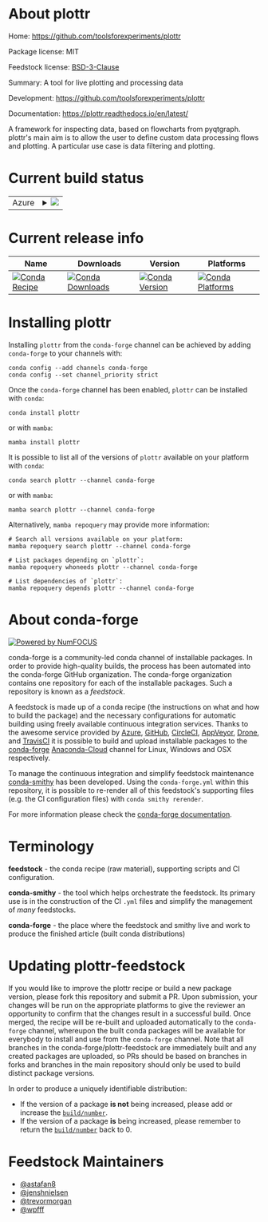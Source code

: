 About plottr
============

Home: https://github.com/toolsforexperiments/plottr

Package license: MIT

Feedstock license: [BSD-3-Clause](https://github.com/conda-forge/plottr-feedstock/blob/main/LICENSE.txt)

Summary: A tool for live plotting and processing data

Development: https://github.com/toolsforexperiments/plottr

Documentation: https://plottr.readthedocs.io/en/latest/

A framework for inspecting data, based on flowcharts from pyqtgraph.
plottr's main aim is to allow the user to define custom data processing flows and plotting.
A particular use case is data filtering and plotting.


Current build status
====================


<table>
    
  <tr>
    <td>Azure</td>
    <td>
      <details>
        <summary>
          <a href="https://dev.azure.com/conda-forge/feedstock-builds/_build/latest?definitionId=12205&branchName=main">
            <img src="https://dev.azure.com/conda-forge/feedstock-builds/_apis/build/status/plottr-feedstock?branchName=main">
          </a>
        </summary>
        <table>
          <thead><tr><th>Variant</th><th>Status</th></tr></thead>
          <tbody><tr>
              <td>linux_64_python3.10.____cpython</td>
              <td>
                <a href="https://dev.azure.com/conda-forge/feedstock-builds/_build/latest?definitionId=12205&branchName=main">
                  <img src="https://dev.azure.com/conda-forge/feedstock-builds/_apis/build/status/plottr-feedstock?branchName=main&jobName=linux&configuration=linux_64_python3.10.____cpython" alt="variant">
                </a>
              </td>
            </tr><tr>
              <td>linux_64_python3.8.____cpython</td>
              <td>
                <a href="https://dev.azure.com/conda-forge/feedstock-builds/_build/latest?definitionId=12205&branchName=main">
                  <img src="https://dev.azure.com/conda-forge/feedstock-builds/_apis/build/status/plottr-feedstock?branchName=main&jobName=linux&configuration=linux_64_python3.8.____cpython" alt="variant">
                </a>
              </td>
            </tr><tr>
              <td>linux_64_python3.9.____cpython</td>
              <td>
                <a href="https://dev.azure.com/conda-forge/feedstock-builds/_build/latest?definitionId=12205&branchName=main">
                  <img src="https://dev.azure.com/conda-forge/feedstock-builds/_apis/build/status/plottr-feedstock?branchName=main&jobName=linux&configuration=linux_64_python3.9.____cpython" alt="variant">
                </a>
              </td>
            </tr><tr>
              <td>osx_64_python3.10.____cpython</td>
              <td>
                <a href="https://dev.azure.com/conda-forge/feedstock-builds/_build/latest?definitionId=12205&branchName=main">
                  <img src="https://dev.azure.com/conda-forge/feedstock-builds/_apis/build/status/plottr-feedstock?branchName=main&jobName=osx&configuration=osx_64_python3.10.____cpython" alt="variant">
                </a>
              </td>
            </tr><tr>
              <td>osx_64_python3.8.____cpython</td>
              <td>
                <a href="https://dev.azure.com/conda-forge/feedstock-builds/_build/latest?definitionId=12205&branchName=main">
                  <img src="https://dev.azure.com/conda-forge/feedstock-builds/_apis/build/status/plottr-feedstock?branchName=main&jobName=osx&configuration=osx_64_python3.8.____cpython" alt="variant">
                </a>
              </td>
            </tr><tr>
              <td>osx_64_python3.9.____cpython</td>
              <td>
                <a href="https://dev.azure.com/conda-forge/feedstock-builds/_build/latest?definitionId=12205&branchName=main">
                  <img src="https://dev.azure.com/conda-forge/feedstock-builds/_apis/build/status/plottr-feedstock?branchName=main&jobName=osx&configuration=osx_64_python3.9.____cpython" alt="variant">
                </a>
              </td>
            </tr><tr>
              <td>win_64_python3.10.____cpython</td>
              <td>
                <a href="https://dev.azure.com/conda-forge/feedstock-builds/_build/latest?definitionId=12205&branchName=main">
                  <img src="https://dev.azure.com/conda-forge/feedstock-builds/_apis/build/status/plottr-feedstock?branchName=main&jobName=win&configuration=win_64_python3.10.____cpython" alt="variant">
                </a>
              </td>
            </tr><tr>
              <td>win_64_python3.8.____cpython</td>
              <td>
                <a href="https://dev.azure.com/conda-forge/feedstock-builds/_build/latest?definitionId=12205&branchName=main">
                  <img src="https://dev.azure.com/conda-forge/feedstock-builds/_apis/build/status/plottr-feedstock?branchName=main&jobName=win&configuration=win_64_python3.8.____cpython" alt="variant">
                </a>
              </td>
            </tr><tr>
              <td>win_64_python3.9.____cpython</td>
              <td>
                <a href="https://dev.azure.com/conda-forge/feedstock-builds/_build/latest?definitionId=12205&branchName=main">
                  <img src="https://dev.azure.com/conda-forge/feedstock-builds/_apis/build/status/plottr-feedstock?branchName=main&jobName=win&configuration=win_64_python3.9.____cpython" alt="variant">
                </a>
              </td>
            </tr>
          </tbody>
        </table>
      </details>
    </td>
  </tr>
</table>

Current release info
====================

| Name | Downloads | Version | Platforms |
| --- | --- | --- | --- |
| [![Conda Recipe](https://img.shields.io/badge/recipe-plottr-green.svg)](https://anaconda.org/conda-forge/plottr) | [![Conda Downloads](https://img.shields.io/conda/dn/conda-forge/plottr.svg)](https://anaconda.org/conda-forge/plottr) | [![Conda Version](https://img.shields.io/conda/vn/conda-forge/plottr.svg)](https://anaconda.org/conda-forge/plottr) | [![Conda Platforms](https://img.shields.io/conda/pn/conda-forge/plottr.svg)](https://anaconda.org/conda-forge/plottr) |

Installing plottr
=================

Installing `plottr` from the `conda-forge` channel can be achieved by adding `conda-forge` to your channels with:

```
conda config --add channels conda-forge
conda config --set channel_priority strict
```

Once the `conda-forge` channel has been enabled, `plottr` can be installed with `conda`:

```
conda install plottr
```

or with `mamba`:

```
mamba install plottr
```

It is possible to list all of the versions of `plottr` available on your platform with `conda`:

```
conda search plottr --channel conda-forge
```

or with `mamba`:

```
mamba search plottr --channel conda-forge
```

Alternatively, `mamba repoquery` may provide more information:

```
# Search all versions available on your platform:
mamba repoquery search plottr --channel conda-forge

# List packages depending on `plottr`:
mamba repoquery whoneeds plottr --channel conda-forge

# List dependencies of `plottr`:
mamba repoquery depends plottr --channel conda-forge
```


About conda-forge
=================

[![Powered by
NumFOCUS](https://img.shields.io/badge/powered%20by-NumFOCUS-orange.svg?style=flat&colorA=E1523D&colorB=007D8A)](https://numfocus.org)

conda-forge is a community-led conda channel of installable packages.
In order to provide high-quality builds, the process has been automated into the
conda-forge GitHub organization. The conda-forge organization contains one repository
for each of the installable packages. Such a repository is known as a *feedstock*.

A feedstock is made up of a conda recipe (the instructions on what and how to build
the package) and the necessary configurations for automatic building using freely
available continuous integration services. Thanks to the awesome service provided by
[Azure](https://azure.microsoft.com/en-us/services/devops/), [GitHub](https://github.com/),
[CircleCI](https://circleci.com/), [AppVeyor](https://www.appveyor.com/),
[Drone](https://cloud.drone.io/welcome), and [TravisCI](https://travis-ci.com/)
it is possible to build and upload installable packages to the
[conda-forge](https://anaconda.org/conda-forge) [Anaconda-Cloud](https://anaconda.org/)
channel for Linux, Windows and OSX respectively.

To manage the continuous integration and simplify feedstock maintenance
[conda-smithy](https://github.com/conda-forge/conda-smithy) has been developed.
Using the ``conda-forge.yml`` within this repository, it is possible to re-render all of
this feedstock's supporting files (e.g. the CI configuration files) with ``conda smithy rerender``.

For more information please check the [conda-forge documentation](https://conda-forge.org/docs/).

Terminology
===========

**feedstock** - the conda recipe (raw material), supporting scripts and CI configuration.

**conda-smithy** - the tool which helps orchestrate the feedstock.
                   Its primary use is in the construction of the CI ``.yml`` files
                   and simplify the management of *many* feedstocks.

**conda-forge** - the place where the feedstock and smithy live and work to
                  produce the finished article (built conda distributions)


Updating plottr-feedstock
=========================

If you would like to improve the plottr recipe or build a new
package version, please fork this repository and submit a PR. Upon submission,
your changes will be run on the appropriate platforms to give the reviewer an
opportunity to confirm that the changes result in a successful build. Once
merged, the recipe will be re-built and uploaded automatically to the
`conda-forge` channel, whereupon the built conda packages will be available for
everybody to install and use from the `conda-forge` channel.
Note that all branches in the conda-forge/plottr-feedstock are
immediately built and any created packages are uploaded, so PRs should be based
on branches in forks and branches in the main repository should only be used to
build distinct package versions.

In order to produce a uniquely identifiable distribution:
 * If the version of a package **is not** being increased, please add or increase
   the [``build/number``](https://docs.conda.io/projects/conda-build/en/latest/resources/define-metadata.html#build-number-and-string).
 * If the version of a package **is** being increased, please remember to return
   the [``build/number``](https://docs.conda.io/projects/conda-build/en/latest/resources/define-metadata.html#build-number-and-string)
   back to 0.

Feedstock Maintainers
=====================

* [@astafan8](https://github.com/astafan8/)
* [@jenshnielsen](https://github.com/jenshnielsen/)
* [@trevormorgan](https://github.com/trevormorgan/)
* [@wpfff](https://github.com/wpfff/)

